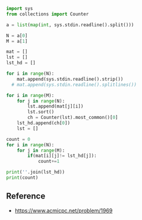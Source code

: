 

```python
import sys
from collections import Counter
```


```python
a = list(map(int, sys.stdin.readline().split()))
```


```python
N = a[0] 
M = a[1] 
```


```python
mat = []
lst = []
lst_hd = []
```


```python
for i in range(N):
    mat.append(sys.stdin.readline().strip())
  # mat.append(sys.stdin.readline().splitlines())
```


```python
for i in range(M):
    for j in range(N):
        lst.append(mat[j][i])
        lst.sort()
        ch = Counter(lst).most_common()[0]
    lst_hd.append(ch[0])
    lst = []
```


```python
count = 0
for i in range(N): 
    for j in range(M):
        if(mat[i][j]!= lst_hd[j]):
            count+=1
```


```python
print(''.join(lst_hd))
print(count)
```

## Reference

- https://www.acmicpc.net/problem/1969
